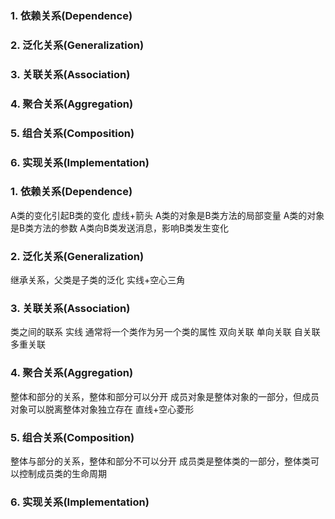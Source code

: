 
### 1. 依赖关系(Dependence)
### 2. 泛化关系(Generalization)
### 3. 关联关系(Association)
### 4. 聚合关系(Aggregation)
### 5. 组合关系(Composition)
### 6. 实现关系(Implementation)

### 1. 依赖关系(Dependence)
A类的变化引起B类的变化
虚线+箭头
A类的对象是B类方法的局部变量
A类的对象是B类方法的参数
A类向B类发送消息，影响B类发生变化

### 2. 泛化关系(Generalization)
继承关系，父类是子类的泛化
实线+空心三角


### 3. 关联关系(Association)
类之间的联系
实线
通常将一个类作为另一个类的属性
双向关联
单向关联
自关联
多重关联


### 4. 聚合关系(Aggregation)
整体和部分的关系，整体和部分可以分开
成员对象是整体对象的一部分，但成员对象可以脱离整体对象独立存在
直线+空心菱形


### 5. 组合关系(Composition)
整体与部分的关系，整体和部分不可以分开
成员类是整体类的一部分，整体类可以控制成员类的生命周期

### 6. 实现关系(Implementation)
